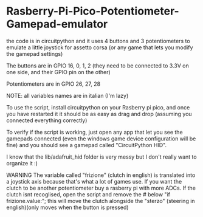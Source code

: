 # Rasberry-Pi-Pico-Potentiometer-Gamepad-emulator
the code is in circuitpython and it uses 4 buttons and 3 potentiometers to emulate a little joystick for assetto corsa (or any game that lets you modify the gamepad settings) 

The buttons are in GPIO 16, 0, 1, 2 (they need to be connected to 3.3V on one side, and their GPIO pin on the other) 

Potentiometers are in GPIO 26, 27, 28

NOTE: all variables names are in italian (I'm lazy)

To use the script, install circuitpython on your Rasberry pi pico, and once you have restarted it it should be as easy as drag and drop (assuming you connected everything correctly)

To verify if the script is working, just open any app that let you see the gamepads connected (even the windows game device configuration will be fine) and you should see a gamepad called "CircuitPython HID".

I know that the lib/adafruit_hid folder is very messy but I don't really want to organize it :)


WARNING
The variable called "frizione" (clutch in english) is translated into a joystick axis because that's what a lot of games use.
If you want the clutch to be another potentiometer buy a rasberry pi with more ADCs.
If the clutch isnt recoglised, open the script and remove the # below "if frizione.value:"; this will move the clutch alongside the "sterzo" (steering in english)(only moves when the button is pressed)
